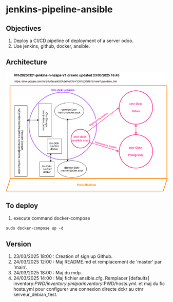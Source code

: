 # jenkins-pipeline-ansible

## Objectives

1. Deploy a CI/CD pipeline of deployment of a server odoo.
1. Use jenkins, github, docker, ansible.

## Architecture

![ ](img/PR-20250321-jenkins-n-nzapa-V1.drawio.png)

## To deploy

1. execute command docker-compose

```md
sudo docker-compose up -d

 ```

## Version

1. 23/03/2025 18:00 : Creation of sign up Github.
1. 24/03/2025 12:00 : Maj README.md et remplacement de 'master' par 'main'.
1. 24/03/2025 18:00 : Maj du mdp.
1. 24/03/2025 14:00 : Maj fichier ansible.cfg. Remplacer
\[defaults\] inventory:$PWD/inventory.yml par inventory:$PWD/hosts.yml.
et maj du fic hosts.yml pour configurer une connexion directe dckr au ctnr serveur_debian_test.
